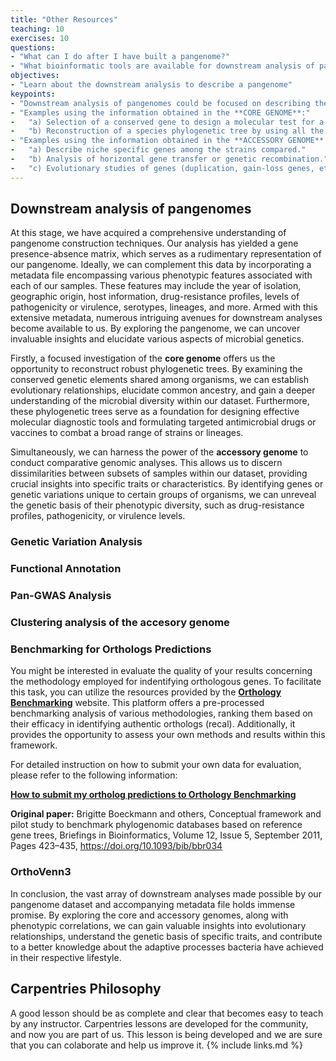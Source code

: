```yaml
---
title: "Other Resources"
teaching: 10
exercises: 10
questions:
- "What can I do after I have built a pangenome?"
- "What bioinformatic tools are available for downstream analysis of pangenomes?"
objectives:
- "Learn about the downstream analysis to describe a pangenome"
keypoints:
- "Downstream analysis of pangenomes could be focused on describing the core or the accessory genome of the organism studied."
- "Examples using the information obtained in the **CORE GENOME**:" 
-   "a) Selection of a conserved gene to design a molecular test for a diagnostic tool or a vaccine."
-   "b) Reconstruction of a species phylogenetic tree by using all the core genes."
- "Examples using the information obtained in the **ACCESSORY GENOME**:"
-   "a) Describe niche specific genes among the strains compared."
-   "b) Analysis of horizontal gene transfer or genetic recombination."
-   "c) Evolutionary studies of genes (duplication, gain-loss genes, etc.)."
---
```

## Downstream analysis of pangenomes

At this stage, we have acquired a comprehensive understanding of pangenome construction techniques. Our analysis has yielded a gene presence-absence matrix, which serves as a rudimentary representation of our pangenome. Ideally, we can complement this data by incorporating a metadata file encompassing various phenotypic features associated with each of our samples. These features may include the year of isolation, geographic origin, host information, drug-resistance profiles, levels of pathogenicity or virulence, serotypes, lineages, and more. Armed with this extensive metadata, numerous intriguing avenues for downstream analyses become available to us. By exploring the pangenome, we can uncover invaluable insights and elucidate various aspects of microbial genetics. 

Firstly, a focused investigation of the **core genome** offers us the opportunity to reconstruct robust phylogenetic trees. By examining the conserved genetic elements shared among organisms, we can establish evolutionary relationships, elucidate common ancestry, and gain a deeper understanding of the microbial diversity within our dataset. Furthermore, these phylogenetic trees serve as a foundation for designing effective molecular diagnostic tools and formulating targeted antimicrobial drugs or vaccines to combat a broad range of strains or lineages. 

Simultaneously, we can harness the power of the **accessory genome** to conduct comparative genomic analyses. This allows us to discern dissimilarities between subsets of samples within our dataset, providing crucial insights into specific traits or characteristics. By identifying genes or genetic variations unique to certain groups of organisms, we can unreveal the genetic basis of their phenotypic diversity, such as drug-resistance profiles, pathogenicity, or virulence levels. 

### Genetic Variation Analysis


### Functional Annotation

### Pan-GWAS Analysis

### Clustering analysis of the accesory genome

### Benchmarking for Orthologs Predictions

You might be interested in evaluate the quality of your results concerning the methodology employed for indentifying orthologous genes. To facilitate this task, you can utilize the resources provided by the [**Orthology Benchmarking**](https://orthology.benchmarkservice.org/) website. This platform offers a pre-processed benchmarking analysis of various methodologies, ranking them based on their efficacy in identifying authentic orthologs (recal). Additionally, it provides the opportunity to assess your own methods and results within this framework. 

For detailed instruction on how to submit your own data for evaluation, please refer to the following information:

[**How to submit my ortholog predictions to Orthology Benchmarking**](https://orthology.benchmarkservice.org/proxy/doc#submit)

**Original paper:**
Brigitte Boeckmann and others, Conceptual framework and pilot study to benchmark phylogenomic databases based on reference gene trees, Briefings in Bioinformatics, Volume 12, Issue 5, September 2011, Pages 423–435, https://doi.org/10.1093/bib/bbr034


### OrthoVenn3


In conclusion, the vast array of downstream analyses made possible by our pangenome dataset and accompanying metadata file holds immense promise. By exploring the core and accessory genomes, along with phenotypic correlations, we can gain valuable insights into evolutionary relationships, understand the genetic basis of specific traits, and contribute to a better knowledge about the adaptive processes bacteria have achieved in their respective lifestyle. 


## Carpentries Philosophy
A good lesson should be as complete and clear that becomes easy to teach by any instructor. 
Carpentries lessons are developed for the community, and now you are part of us. 
This lesson is being developed and we are sure that you can colaborate and help us improve it.
{% include links.md %}
